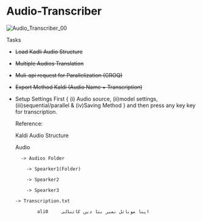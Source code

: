 # Audio-Transcriber

![Audio_Transcriber_00](https://github.com/user-attachments/assets/b7eed9ad-1c2b-4e38-a8fe-0490c19e58ed)


  Tasks
  - ~~Load Kadli Audio Structure~~
  - ~~Multiple Audios Translation~~
  - ~~Muli-api request for Parallelization (GROQ)~~
  - ~~Export Method Kaldi (Audio Name + Transcription)~~
  - Setup Settings First { (i) Audio source, (ii)model settings, (iii)sequential/parallel & (iv)Saving Method } and then press any key key for transcription.

    Reference:
    
    Kaldi Audio Structure
    
    Audio
    
    	  -> Audios Folder
    
      		-> Spearker1(Folder)
    
      		-> Spearker2
    
      		-> Spearker3
    
        -> Transcription.txt
    
        		ali0	 اپنا موبائل نمبر بتا دیں کائنڈلی
